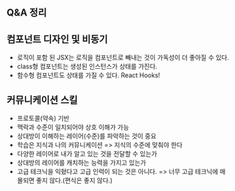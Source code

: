 ## Q&A 정리

## 컴포넌트 디자인 및 비동기

- 로직이 포함 된 JSX는 로직을 컴포넌트로 빼내는 것이 가독성이 더 좋아질 수 있다.
- class형 컴포넌트는 생성된 인스턴스가 상태를 가진다.
- 함수형 컴포넌트도 상태를 가질 수 있다. React Hooks!

## 커뮤니케이션 스킬

- 프로토콜(약속) 기반
- 맥락과 수준이 일치되어야 상호 이해가 가능
- 상대방이 이해하는 레이어(수준)를 파악하는 것이 중요
- 학습은 지식과 나의 커뮤니케이션 => 지식의 수준에 맞춰야 한다
- 다양한 레이어로 내가 알고 있는 것을 전달할 수 있는가
- 상대방의 레이어를 캐치하는 능력을 가지고 있는가
- 고급 테크닉을 익혔다고 고급 인력이 되는 것은 아니다. => 너무 고급 테크닉에 매몰되면 좋지 않다.(편식은 좋지 않다.)

